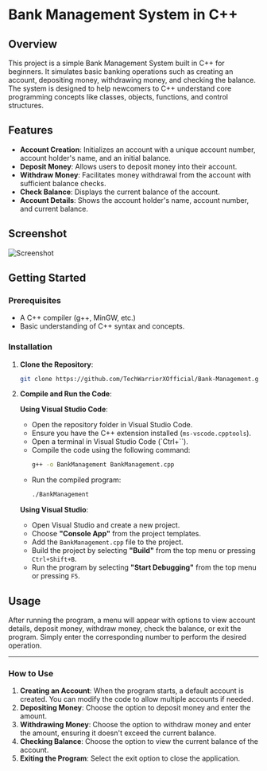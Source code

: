 # **Bank Management System in C++**

## **Overview**

This project is a simple Bank Management System built in C++ for beginners. It simulates basic banking operations such as creating an account, depositing money, withdrawing money, and checking the balance. The system is designed to help newcomers to C++ understand core programming concepts like classes, objects, functions, and control structures.

## **Features**

- **Account Creation**: Initializes an account with a unique account number, account holder's name, and an initial balance.
- **Deposit Money**: Allows users to deposit money into their account.
- **Withdraw Money**: Facilitates money withdrawal from the account with sufficient balance checks.
- **Check Balance**: Displays the current balance of the account.
- **Account Details**: Shows the account holder's name, account number, and current balance.

## Screenshot

![Screenshot](https://github.com/user-attachments/assets/f28daa3c-e38e-49ac-91bb-7a554e44c078)

## **Getting Started**

### **Prerequisites**

- A C++ compiler (g++, MinGW, etc.)
- Basic understanding of C++ syntax and concepts.

### **Installation**

1. **Clone the Repository**:
   ```bash
   git clone https://github.com/TechWarriorXOfficial/Bank-Management.git
   ```
2. **Compile and Run the Code**:

   **Using Visual Studio Code**:

   - Open the repository folder in Visual Studio Code.
   - Ensure you have the C++ extension installed (`ms-vscode.cpptools`).
   - Open a terminal in Visual Studio Code (`Ctrl+``).
   - Compile the code using the following command:
     ```bash
     g++ -o BankManagement BankManagement.cpp
     ```
   - Run the compiled program:
     ```bash
     ./BankManagement
     ```

   **Using Visual Studio**:

   - Open Visual Studio and create a new project.
   - Choose **"Console App"** from the project templates.
   - Add the `BankManagement.cpp` file to the project.
   - Build the project by selecting **"Build"** from the top menu or pressing `Ctrl+Shift+B`.
   - Run the program by selecting **"Start Debugging"** from the top menu or pressing `F5`.

## **Usage**

After running the program, a menu will appear with options to view account details, deposit money, withdraw money, check the balance, or exit the program. Simply enter the corresponding number to perform the desired operation.

---

### **How to Use**

1. **Creating an Account**: When the program starts, a default account is created. You can modify the code to allow multiple accounts if needed.
2. **Depositing Money**: Choose the option to deposit money and enter the amount.
3. **Withdrawing Money**: Choose the option to withdraw money and enter the amount, ensuring it doesn't exceed the current balance.
4. **Checking Balance**: Choose the option to view the current balance of the account.
5. **Exiting the Program**: Select the exit option to close the application.
